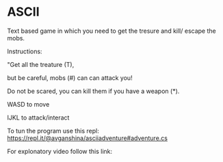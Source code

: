 # ASCII

Text based game in which you need to get the tresure and kill/ escape the mobs.

Instructions:

"Get all the treature (T),

but be careful, mobs (#) can can attack you!

Do not be scared, you can kill them if you have a weapon (*).


WASD to move

IJKL to attack/interact


To tun the program use this repl: https://repl.it/@avganshina/asciiadventure#adventure.cs


For explonatory video follow this link: 
